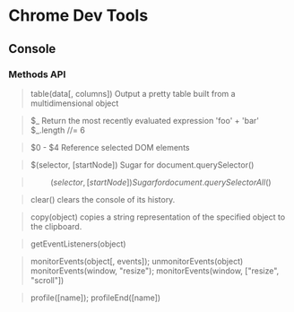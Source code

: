 # Chrome Dev Tools

## Console

### Methods API

> table(data[, columns])
> Output a pretty table built from a multidimensional object

> $_
Return the most recently evaluated expression
> 'foo' + 'bar'
> $\_.length //= 6

> $0 - $4
> Reference selected DOM elements

> $(selector, [startNode])
> Sugar for document.querySelector()

> $$
> (selector, [startNode])
> Sugar for document.querySelectorAll()
> $$

> clear()
> clears the console of its history.

> copy(object)
> copies a string representation of the specified object to the clipboard.

> getEventListeners(object)

> monitorEvents(object[, events]); unmonitorEvents(object)
> monitorEvents(window, "resize");
> monitorEvents(window, ["resize", "scroll"])

> profile([name]); profileEnd([name])
